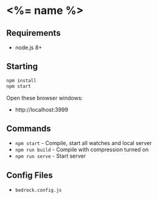 # <%= name %>

## Requirements

- node.js 8+

## Starting

```bash
npm install
npm start
```

Open these browser windows:

- http://localhost:3999

## Commands

- `npm start` - Compile, start all watches and local server
- `npm run build` - Compile with compression turned on
- `npm run serve` - Start server

## Config Files

- `bedrock.config.js`

